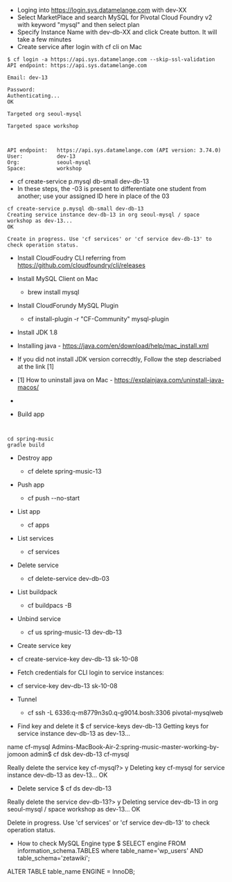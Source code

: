 

- Loging into https://login.sys.datamelange.com with dev-XX
- Select MarketPlace and search MySQL for Pivotal Cloud Foundry v2 with keyword "mysql" and then select plan
- Specify Instance Name with dev-db-XX and click Create button. It will take a few minutes
- Create service after login with cf cli on Mac
~~~
$ cf login -a https://api.sys.datamelange.com --skip-ssl-validation
API endpoint: https://api.sys.datamelange.com

Email: dev-13

Password:
Authenticating...
OK

Targeted org seoul-mysql

Targeted space workshop



API endpoint:   https://api.sys.datamelange.com (API version: 3.74.0)
User:           dev-13
Org:            seoul-mysql
Space:          workshop
~~~
  - cf create-service p.mysql db-small dev-db-13
  - In these steps, the -03 is present to differentiate one student from another; use your assigned ID here in place of the 03
~~~
cf create-service p.mysql db-small dev-db-13
Creating service instance dev-db-13 in org seoul-mysql / space workshop as dev-13...
OK

Create in progress. Use 'cf services' or 'cf service dev-db-13' to check operation status.
~~~

- Install CloudFoudry CLI referring from https://github.com/cloudfoundry/cli/releases
- Install MySQL Client on Mac
  - brew install mysql
- Install CloudForundy MySQL Plugin
  - cf install-plugin -r "CF-Community" mysql-plugin
- Install JDK 1.8
 - Installing java -  https://java.com/en/download/help/mac_install.xml
  - If you did not install JDK version correcdtly, Follow the step descriabed at the link [1]
  - [1] How to uninstall java on Mac -  https://explainjava.com/uninstall-java-macos/

- 

- Build app
~~~In these steps, the -03 is present to differentiate one student from another; use your assigned ID here in place of the 03


cd spring-music
gradle build
~~~

- Destroy app
  - cf delete spring-music-13

- Push app
  - cf push --no-start

- List app
  - cf apps

- List services
  - cf services
- Delete service
  - cf delete-service dev-db-03

- List buildpack
  - cf buildpacs -B <build kind>

- Unbind service
  - cf us spring-music-13 dev-db-13
  

- Create service key
 - cf create-service-key dev-db-13 sk-10-08

- Fetch credentials for CLI login to service instances:
 - cf service-key dev-db-13 sk-10-08

- Tunnel
  - cf ssh -L 6336:q-m8779n3s0.q-g9014.bosh:3306 pivotal-mysqlweb

- Find key and delete it
$ cf service-keys dev-db-13
Getting keys for service instance dev-db-13 as dev-13...

name
cf-mysql
Admins-MacBook-Air-2:spring-music-master-working-by-jomoon admin$ cf dsk dev-db-13 cf-mysql

Really delete the service key cf-mysql?> y
Deleting key cf-mysql for service instance dev-db-13 as dev-13...
OK

- Delete service
$ cf ds dev-db-13

Really delete the service dev-db-13?> y
Deleting service dev-db-13 in org seoul-mysql / space workshop as dev-13...
OK

Delete in progress. Use 'cf services' or 'cf service dev-db-13' to check operation status.

- How to check MySQL Engine type
$ SELECT engine FROM information_schema.TABLES where table_name='wp_users' AND table_schema='zetawiki';

ALTER TABLE table_name ENGINE = InnoDB;
